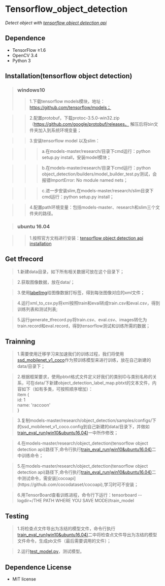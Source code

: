 # Tensorflow_object_detection
*Detect object with [tensorflow object detection api](https://github.com/tensorflow/models/tree/master/research/object_detection)*

## Dependence
* TensorFlow ≥1.6
* OpenCV 3.4
* Python 3

## Installation(tensorflow object detection)
>### windows10
>>1.下载tensorflow models模块，地址：https://github.com/tensorflow/models；

>>2.配置protobuf，下载protoc-3.5.0-win32.zip（https://github.com/google/protobuf/releases， 解压后将bin文件夹加入到系统环境变量；

>>3.安装tensorflow model 以及slim：

  >>>a.在models-master/research/目录下cmd运行：python setup.py install，安装model模块；
  
  >>>b.在models-master/research/目录下cmd运行：python object_detection/builders/model_builder_test.py测试，会报错ImportError: No module named nets；
  
  >>>c.进一步安装slim,在models-master/research/slim目录下cmd运行：python setup.py install；
  
>>4.配置path环境变量：包括models-master、research和slim三个文件夹的路径。

>### ubuntu 16.04

>>1.按照官方文档进行安装：[tensorflow object detection api installation](https://github.com/tensorflow/models/blob/master/research/object_detection/g3doc/installation.md)

## Get tfrecord
>1.新建data目录，如下所有相关数据可放在这个目录下；

>2.获取图像数据，放在data/；

>3.使用[labelImg](https://github.com/tzutalin/labelImg)给图像数据打标签，得到每张图像对应的xml文件；

>4.运行xml_to_csv.py将xml按照train和eval转成train.csv和eval.csv，得到训练列表和测试列表;

>5.运行generate_tfrecord.py将train.csv、eval.csv、images转化为train.record和eval.record，得到tensorflow测试和训练所需的数据；


## Trainning
>1.需要使用迁移学习来加速我们的训练过程，我们将使用[ssd_mobilenet_v1_coco](http://download.tensorflow.org/models/object_detection/ssd_mobilenet_v1_coco_2017_11_17.tar.gz)作为预训练模型来进行训练，放在自己新建的data/目录下；

>2.根据框架要求，使用pbtxt格式文件定义好我们的类别ID与类别名称的关系，可在data/下新建object_detection_label_map.pbtxt的文本文件，内容如下（如有多类，可按照顺序增加）：
<br>item {
<br>id: 1
<br>name: 'raccoon'
<br>}

>3.复制models-master/research/object_detection/samples/configs/下的ssd_mobilenet_v1_coco.config到自己新建的data/目录下，并做如[train_eval_run(win10&ubuntu16.04)](https://github.com/jason-sunjiankang/tensorflow_object_detection/blob/master/train_eval_run(win10%26ubuntu16.04).txt)一中所作修改；



>4.在models-master/research/object_detection(tensorflow object detection api)路径下,命令行执行[train_eval_run(win10&ubuntu16.04)](https://github.com/jason-sunjiankang/tensorflow_object_detection/blob/master/train_eval_run(win10%26ubuntu16.04).txt)二中训练命令；

>5.在models-master/research/object_detection(tensorflow object detection api)路径下,命令行执行[train_eval_run(win10&ubuntu16.04)](https://github.com/jason-sunjiankang/tensorflow_object_detection/blob/master/train_eval_run(win10%26ubuntu16.04).txt)二中测试命令，需安装[cocoapi](https://github.com/cocodataset/cocoapi),学习时可不安装；

>6.用TensorBoard查看训练进程，命令行下运行：tensorboard --logdir=/THE PATH WHERE YOU SAVE MODEl/train_model

## Testing
>1.将检查点文件导出为冻结的模型文件，命令行执行[train_eval_run(win10&ubuntu16.04)](https://github.com/jason-sunjiankang/tensorflow_object_detection/blob/master/train_eval_run(win10%26ubuntu16.04).txt)二中将检查点文件导出为冻结的模型文件命令，生成pb文件（最后需要调用的文件）；

>2.运行[test_model.py](https://github.com/jason-sunjiankang/tensorflow_object_detection/blob/master/test_model.py)，测试模型。


## Dependence License
* MIT license
